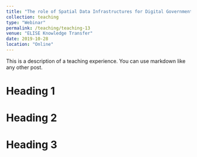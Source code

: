 ```yaml
---
title: "The role of Spatial Data Infrastructures for Digital Government Transformation"
collection: teaching
type: "Webinar"
permalink: /teaching/teaching-13
venue: "ELISE Knowledge Transfer"
date: 2019-10-28
location: "Online"
---
```


This is a description of a teaching experience. You can use markdown like any other post.

Heading 1
======

Heading 2
======

Heading 3
======
